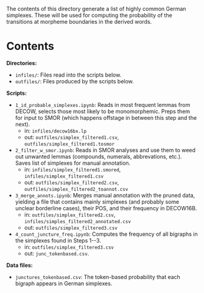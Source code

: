 The contents of this directory generate a list of highly common German simplexes.
These will be used for computing the probability of the transitions at morpheme boundaries in the derived words.

# Contents

**Directories:**
- `infiles/`: Files read into the scripts below.
- `outfiles/`: Files produced by the scripts below.

**Scripts:**
- `1_id_probable_simplexes.ipynb`: Reads in most frequent lemmas from DECOW, selects those most likely to be monomorphemic. Preps them for input to SMOR (which happens offstage in between this step and the next).
  - in: `infiles/decow16bx.lp`
  - out: `outfiles/simplex_filtered1.csv`, `outfiles/simplex_filtered1.tosmor`
- `2_filter_w_smor.ipynb`: Reads in SMOR analyses and use them to weed out unwanted lemmas (compounds, numerals, abbrevations, etc.). Saves list of simplexes for manual annotation.
  - in: `infiles/simplex_filtered1.smored`, `infiles/simplex_filtered1.csv`
  - out: `outfiles/simplex_filtered2.csv`, `outfiles/simplex_filtered2_toannot.csv`
- `3_merge_annots.ipynb`: Merges manual annotation with the pruned data, yielding a file that contains mainly simplexes (and probably some unclear borderline cases), their POS, and their frequency in DECOW16B.
  - in: `outfiles/simplex_filtered2.csv`, `infiles/simples_filtered2_annotated.csv`
  - out: `outfiles/simplex_filtered3.csv`
- `4_count_juncture_freq.ipynb`: Computes the frequency of all bigraphs in the simplexes found in Steps 1--3.
  - in: `outfiles/simplex_filtered3.csv`
  - out: `junc_tokenbased.csv`.

**Data files:**
- `junctures_tokenbased.csv`: The token-based probability that each bigraph appears in German simplexes.
